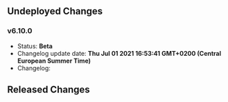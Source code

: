 ## Undeployed Changes

### v6.10.0

- Status: **Beta**
- Changelog update date: **Thu Jul 01 2021 16:53:41 GMT+0200 (Central European Summer Time)**
- Changelog:

<!-- DO NOT CHANGE -->

## Released Changes
